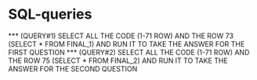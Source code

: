 # SQL-queries
*** (QUERY#1) SELECT ALL THE CODE (1-71 ROW) AND THE ROW 73 (SELECT * FROM FINAL_1) AND RUN IT TO TAKE THE ANSWER FOR THE FIRST QUESTION
*** (QUERY#2) SELECT ALL THE CODE (1-71 ROW) AND THE ROW 75 (SELECT * FROM FINAL_2) AND RUN IT TO TAKE THE ANSWER FOR THE SECOND QUESTION
